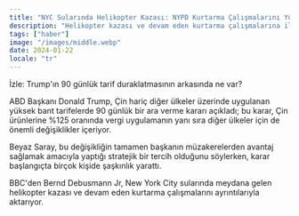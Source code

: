 ```yaml
---
title: "NYC Sularında Helikopter Kazası: NYPD Kurtarma Çalışmalarını Yönlendiriyor"
description: "Helikopter kazası ve devam eden kurtarma çalışmalarına ilişkin detaylar aktarılıyor."
tags: ["haber"]
image: "/images/middle.webp"
date: 2024-01-22
locale: "tr"
---
```


İzle: Trump'ın 90 günlük tarif duraklatmasının arkasında ne var?

ABD Başkanı Donald Trump, Çin hariç diğer ülkeler üzerinde uygulanan yüksek bant tarifelerde 90 günlük bir ara verme kararı açıkladı; bu karar, Çin ürünlerine %125 oranında vergi uygulamanın yanı sıra diğer ülkeler için de önemli değişiklikler içeriyor.

Beyaz Saray, bu değişikliğin tamamen başkanın müzakerelerden avantaj sağlamak amacıyla yaptığı stratejik bir tercih olduğunu söylerken, karar başlangıçta birçok kişide şaşkınlık yarattı.

BBC'den Bernd Debusmann Jr, New York City sularında meydana gelen helikopter kazası ve devam eden kurtarma çalışmalarını ayrıntılarıyla aktarıyor.
